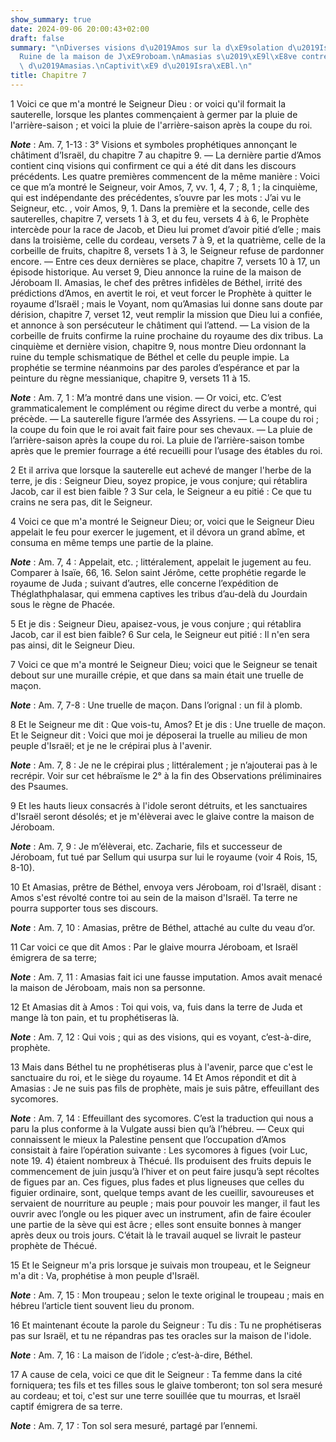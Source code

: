 ```yaml
---
show_summary: true
date: 2024-09-06 20:00:43+02:00
draft: false
summary: "\nDiverses visions d\u2019Amos sur la d\xE9solation d\u2019Isra\xEBl.\n\
  Ruine de la maison de J\xE9roboam.\nAmasias s\u2019\xE9l\xE8ve contre Amos.\nPunition\
  \ d\u2019Amasias.\nCaptivit\xE9 d\u2019Isra\xEBl.\n"
title: Chapitre 7
---
```





1 Voici ce que m'a montré le Seigneur Dieu : or voici qu'il formait la sauterelle, lorsque les plantes commençaient à germer par la pluie de l'arrière-saison ; et voici la pluie de l'arrière-saison après la coupe du roi.

***Note*** :  Am. 7, 1-13 : 3° Visions et symboles prophétiques annonçant le châtiment d’Israël, du chapitre 7 au chapitre 9. ― La dernière partie d’Amos contient cinq visions qui confirment ce qui a été dit dans les discours précédents. Les quatre premières commencent de la même manière : Voici ce que m’a montré le Seigneur, voir Amos, 7, vv. 1, 4, 7 ; 8, 1 ; la cinquième, qui est indépendante des précédentes, s’ouvre par les mots : J’ai vu le Seigneur, etc. , voir Amos, 9, 1. Dans la première et la seconde, celle des sauterelles, chapitre 7, versets 1 à 3, et du feu, versets 4 à 6, le Prophète intercède pour la race de Jacob, et Dieu lui promet d’avoir pitié d’elle ; mais dans la troisième, celle du cordeau, versets 7 à 9, et la quatrième, celle de la corbeille de fruits, chapitre 8, versets 1 à 3, le Seigneur refuse de pardonner encore. ― Entre ces deux dernières se place, chapitre 7, versets 10 à 17, un épisode historique. Au verset 9, Dieu annonce la ruine de la maison de Jéroboam II. Amasias, le chef des prêtres
infidèles de Béthel, irrité des prédictions d’Amos, en avertit le roi, et veut forcer le Prophète à quitter le royaume d’Israël ; mais le Voyant, nom qu’Amasias lui donne sans doute par dérision, chapitre 7, verset 12, veut remplir la mission que Dieu lui a confiée, et annonce à son persécuteur le châtiment qui l’attend. ― La vision de la corbeille de fruits confirme la ruine prochaine du royaume des dix tribus. La cinquième et dernière vision, chapitre 9, nous montre Dieu ordonnant la ruine du temple schismatique de Béthel et celle du peuple impie. La prophétie se termine néanmoins par des paroles d’espérance et par la peinture du règne messianique, chapitre 9, versets 11 à 15.

***Note*** :  Am. 7, 1 : M’a montré dans une vision. ― Or voici, etc. C’est grammaticalement le complément ou régime direct du verbe a montré, qui précède. ― La sauterelle figure l’armée des Assyriens. ― La coupe du roi ; la coupe du foin que le roi avait fait faire pour ses chevaux. ― La pluie de l’arrière-saison après la coupe du roi. La pluie de l’arrière-saison tombe après que le premier fourrage a été recueilli pour l’usage des étables du roi.

2 Et il arriva que lorsque la sauterelle eut achevé de manger l'herbe de la terre, je dis : Seigneur Dieu, soyez propice, je vous conjure; qui rétablira Jacob, car il est bien faible ? 3 Sur cela, le Seigneur a eu pitié : Ce que tu crains ne sera pas, dit le Seigneur.


4 Voici ce que m'a montré le Seigneur Dieu; or, voici que le Seigneur Dieu appelait le feu pour exercer le jugement, et il dévora un grand abîme, et consuma en même temps une partie de la plaine.

***Note*** :  Am. 7, 4 : Appelait, etc. ; littéralement, appelait le jugement au feu. Comparer à Isaïe, 66, 16. Selon saint Jérôme, cette prophétie regarde le royaume de Juda ; suivant d’autres, elle concerne l’expédition de Théglathphalasar, qui emmena captives les tribus d’au-delà du Jourdain sous le règne de Phacée.

5 Et je dis : Seigneur Dieu, apaisez-vous, je vous conjure ; qui rétablira Jacob, car il est bien faible? 6 Sur cela, le Seigneur eut pitié : Il n'en sera pas ainsi, dit le Seigneur Dieu.


7 Voici ce que m'a montré le Seigneur Dieu; voici que le Seigneur se tenait debout sur une muraille crépie, et que dans sa main était une truelle de maçon.

***Note*** :  Am. 7, 7-8 : Une truelle de maçon. Dans l’orignal : un fil à plomb.

8 Et le Seigneur me dit : Que vois-tu, Amos? Et je dis : Une truelle de maçon. Et le Seigneur dit : Voici que moi je déposerai la truelle au milieu de mon peuple d'Israël; et je ne le crépirai plus à l'avenir.

***Note*** :  Am. 7, 8 : Je ne le crépirai plus ; littéralement ; je n’ajouterai pas à le recrépir. Voir sur cet hébraïsme le 2° à la fin des Observations préliminaires des Psaumes.

9 Et les hauts lieux consacrés à l'idole seront détruits, et les sanctuaires d'Israël seront désolés; et je m'élèverai avec le glaive contre la maison de Jéroboam.

***Note*** :  Am. 7, 9 : Je m’élèverai, etc. Zacharie, fils et successeur de Jéroboam, fut tué par Sellum qui usurpa sur lui le royaume (voir 4 Rois, 15, 8-10).


10 Et Amasias, prêtre de Béthel, envoya vers Jéroboam, roi d'Israël, disant : Amos s'est révolté contre toi au sein de la maison d'Israël. Ta terre ne pourra supporter tous ses discours.

***Note*** :  Am. 7, 10 : Amasias, prêtre de Béthel, attaché au culte du veau d’or.

11 Car voici ce que dit Amos : Par le glaive mourra Jéroboam, et Israël émigrera de sa terre;

***Note*** :  Am. 7, 11 : Amasias fait ici une fausse imputation. Amos avait menacé la maison de Jéroboam, mais non sa personne.


12 Et Amasias dit à Amos : Toi qui vois, va, fuis dans la terre de Juda et mange là ton pain, et tu prophétiseras là.

***Note*** :  Am. 7, 12 : Qui vois ; qui as des visions, qui es voyant, c’est-à-dire, prophète.

13 Mais dans Béthel tu ne prophétiseras plus à l'avenir, parce que c'est le sanctuaire du roi, et le siège du royaume. 14 Et Amos répondit et dit à Amasias : Je ne suis pas fils de prophète, mais je suis pâtre, effeuillant des sycomores.

***Note*** :  Am. 7, 14 : Effeuillant des sycomores. C’est la traduction qui nous a paru la plus conforme à la Vulgate aussi bien qu’à l’hébreu. ― Ceux qui connaissent le mieux la Palestine pensent que l’occupation d’Amos consistait à faire l’opération suivante : Les sycomores à figues (voir Luc, note 19. 4) étaient nombreux à Thécué. Ils produisent des fruits depuis le commencement de juin jusqu’à l’hiver et on peut faire jusqu’à sept récoltes de figues par an. Ces figues, plus fades et plus ligneuses que celles du figuier ordinaire, sont, quelque temps avant de les cueillir, savoureuses et servaient de nourriture au peuple ; mais pour pouvoir les manger, il faut les ouvrir avec l’ongle ou les piquer avec un instrument, afin de faire écouler une partie de la sève qui est âcre ; elles sont ensuite bonnes à manger après deux ou trois jours. C’était là le travail auquel se livrait le pasteur prophète de Thécué.

15 Et le Seigneur m'a pris lorsque je suivais mon troupeau, et le Seigneur m'a dit : Va, prophétise à mon peuple d'Israël.

***Note*** :  Am. 7, 15 : Mon troupeau ; selon le texte original le troupeau ; mais en hébreu l’article tient souvent lieu du pronom.

16 Et maintenant écoute la parole du Seigneur : Tu dis : Tu ne prophétiseras pas sur Israël, et tu ne répandras pas tes oracles sur la maison de l'idole.

***Note*** :  Am. 7, 16 : La maison de l’idole ; c’est-à-dire, Béthel.

17 A cause de cela, voici ce que dit le Seigneur : Ta femme dans la cité forniquera; tes fils et tes filles sous le glaive tomberont; ton sol sera mesuré au cordeau; et toi, c'est sur une terre souillée que tu mourras, et Israël captif émigrera de sa terre.

***Note*** :  Am. 7, 17 : Ton sol sera mesuré, partagé par l’ennemi.

